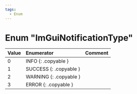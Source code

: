 ```yaml
---
tags:
  - Enum
---
```

# Enum "ImGuiNotificationType"
|Value|Enumerator|Comment|
|:--|:--|:--|
|0 |INFO {: .copyable } |  |
|1 |SUCCESS {: .copyable } |  |
|2 |WARNING {: .copyable } |  |
|3 |ERROR {: .copyable } |  |

